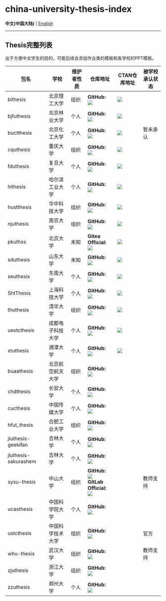 # china-university-thesis-index

**中文(中国大陆)** | [English](README-en-US.md)

---

## Thesis完整列表

出于方便中文学生的目的，可能后续会添加作业类的模板和各学校的PPT模板。

<!-- MARKDOWN_TABLE BEGIN -->
<!-- WARNING: THIS TABLE IS MAINTAINED BY PROGRAMME, YOU SHOULD ADD DATA TO COLLECTION JSON -->
| 包名 | 学校 | 维护者性质 | 仓库地址 | CTAN仓库地址 | 被学校承认状态 |
| - | - | - | - | - | - |
| bithesis | 北京理工大学 | 组织 | <div><b>GitHub:</b><br/>![](https://img.shields.io/badge/BITNP%2FBIThesis-blue?logo=github&link=https%3A%2F%2Fgithub.com%2FBITNP%2FBIThesis)</div> | ![](https://img.shields.io/badge/ctan-bithesis-lightgray?link=https%3A%2F%2Fctan.org%2Fpkg%2Fbithesis) |  |
| bjfuthesis | 北京林业大学 | 个人 | <div><b>GitHub:</b><br/>![](https://img.shields.io/badge/bjfu--projects%2Fbjfuthesis-green?logo=github&link=https%3A%2F%2Fgithub.com%2Fbjfu--projects%2Fbjfuthesis)</div> | ![](https://img.shields.io/badge/ctan-bjfuthesis-lightgray?link=https%3A%2F%2Fctan.org%2Fpkg%2Fbjfuthesis) |  |
| buctthesis | 北京化工大学 | 个人 | <div><b>GitHub:</b><br/>![](https://img.shields.io/badge/Miracle0565%2Fbuctthesis-green?logo=github&link=https%3A%2F%2Fgithub.com%2FMiracle0565%2Fbuctthesis)</div> | ![](https://img.shields.io/badge/ctan-buctthesis-lightgray?link=https%3A%2F%2Fctan.org%2Fpkg%2Fbuctthesis) | 暂未承认 |
| cquthesis | 重庆大学 | 组织 | <div><b>GitHub:</b><br/>![](https://img.shields.io/badge/nanmu42%2FCQUThesis-blue?logo=github&link=https%3A%2F%2Fgithub.com%2Fnanmu42%2FCQUThesis)</div> | ![](https://img.shields.io/badge/ctan-cquthesis-lightgray?link=https%3A%2F%2Fctan.org%2Fpkg%2Fcquthesis) |  |
| fduthesis | 复旦大学 | 个人 | <div><b>GitHub:</b><br/>![](https://img.shields.io/badge/stone--zeng%2Ffduthesis-green?logo=github&link=https%3A%2F%2Fgithub.com%2Fstone--zeng%2Ffduthesis)</div> | ![](https://img.shields.io/badge/ctan-fduthesis-lightgray?link=https%3A%2F%2Fctan.org%2Fpkg%2Ffduthesis) |  |
| hithesis | 哈尔滨工业大学 | 个人 | <div><b>GitHub:</b><br/>![](https://img.shields.io/badge/dustincys%2Fhithesis-green?logo=github&link=https%3A%2F%2Fgithub.com%2Fdustincys%2Fhithesis)</div> | ![](https://img.shields.io/badge/ctan-hithesis-lightgray?link=https%3A%2F%2Fctan.org%2Fpkg%2Fhithesis) |  |
| hustthesis | 华中科技大学 | 组织 | <div><b>GitHub:</b><br/>![](https://img.shields.io/badge/hust--latex%2Fhustthesis-blue?logo=github&link=https%3A%2F%2Fgithub.com%2Fhust--latex%2Fhustthesis)</div> | ![](https://img.shields.io/badge/ctan-hustthesis-lightgray?link=https%3A%2F%2Fctan.org%2Fpkg%2Fhustthesis) |  |
| njuthesis | 南京大学 | 组织 | <div><b>GitHub:</b><br/>![](https://img.shields.io/badge/nju--lug%2FNJUThesis-blue?logo=github&link=https%3A%2F%2Fgithub.com%2Fnju--lug%2FNJUThesis)</div> | ![](https://img.shields.io/badge/ctan-njuthesis-lightgray?link=https%3A%2F%2Fctan.org%2Fpkg%2Fnjuthesis) |  |
| pkuthss | 北京大学 | 未知 | <div><b>Gitea Official:</b><br/>![](https://img.shields.io/badge/CasperVector%2Fpkuthss-red?logo=gitea&link=https%3A%2F%2Fgithub.com%2FCasperVector%2Fpkuthss)</div> | ![](https://img.shields.io/badge/ctan-pkuthss-lightgray?link=https%3A%2F%2Fctan.org%2Fpkg%2Fpkuthss) |  |
| sduthesis | 山东大学 | 未知 | <div><b>GitHub:</b><br/>![](https://img.shields.io/badge/Liam0205%2Fsduthesis-red?logo=github&link=https%3A%2F%2Fgithub.com%2FLiam0205%2Fsduthesis)</div> | ![](https://img.shields.io/badge/ctan-sduthesis-lightgray?link=https%3A%2F%2Fctan.org%2Fpkg%2Fsduthesis) |  |
| seuthesix | 东南大学 | 个人 | <div><b>GitHub:</b><br/>![](https://img.shields.io/badge/zhimengfan1990%2Fseuthesix-green?logo=github&link=https%3A%2F%2Fgithub.com%2Fzhimengfan1990%2Fseuthesix)</div> | ![](https://img.shields.io/badge/ctan-seuthesix-lightgray?link=https%3A%2F%2Fctan.org%2Fpkg%2Fseuthesix) |  |
| ShtThesis | 上海科技大学 | 个人 | <div><b>GitHub:</b><br/>![](https://img.shields.io/badge/lirundong%2Fshtthesis-green?logo=github&link=https%3A%2F%2Fgithub.com%2Flirundong%2Fshtthesis)</div> | ![](https://img.shields.io/badge/ctan-shtthesis-lightgray?link=https%3A%2F%2Fctan.org%2Fpkg%2Fshtthesis) |  |
| thuthesis | 清华大学 | 组织 | <div><b>GitHub:</b><br/>![](https://img.shields.io/badge/tuna%2Fthuthesis-blue?logo=github&link=https%3A%2F%2Fgithub.com%2Ftuna%2Fthuthesis)</div> | ![](https://img.shields.io/badge/ctan-thuthesis-lightgray?link=https%3A%2F%2Fctan.org%2Fpkg%2Fthuthesis) |  |
| uestcthesis | 成都电子科技大学 | 个人 | <div><b>GitHub:</b><br/>![](https://img.shields.io/badge/shifujun%2FUESTCthesis-green?logo=github&link=https%3A%2F%2Fgithub.com%2Fshifujun%2FUESTCthesis)</div> | ![](https://img.shields.io/badge/ctan-uestcthesis-lightgray?link=https%3A%2F%2Fctan.org%2Fpkg%2Fuestcthesis) |  |
| xtuthesis | 湘潭大学 | 个人 | <div><b>GitHub:</b><br/>![](https://img.shields.io/badge/MrDongdongLin%2Fxtuthesis-green?logo=github&link=https%3A%2F%2Fgithub.com%2FMrDongdongLin%2Fxtuthesis)</div> | ![](https://img.shields.io/badge/ctan-xtuthesis-lightgray?link=https%3A%2F%2Fctan.org%2Fpkg%2Fxtuthesis) |  |
| buaathesis | 北京航空航天大学 | 组织 | <div><b>GitHub:</b><br/>![](https://img.shields.io/badge/BHOSC%2FBUAAthesis-blue?logo=github&link=https%3A%2F%2Fgithub.com%2FBHOSC%2FBUAAthesis)</div> |  |  |
| chdthesis | 长安大学 | 个人 | <div><b>GitHub:</b><br/>![](https://img.shields.io/badge/xiaoleeza%2Fchdthesis-green?logo=github&link=https%3A%2F%2Fgithub.com%2Fxiaoleeza%2Fchdthesis)</div> |  |  |
| cucthesis | 中国传媒大学 | 个人 | <div><b>GitHub:</b><br/>![](https://img.shields.io/badge/YunYouJun%2Fcucthesis-green?logo=github&link=https%3A%2F%2Fgithub.com%2FYunYouJun%2Fcucthesis)</div> |  |  |
| hfut_thesis | 合肥工业大学 | 组织 | <div><b>GitHub:</b><br/>![](https://img.shields.io/badge/HFUTTUG%2FHFUT_Thesis-blue?logo=github&link=https%3A%2F%2Fgithub.com%2FHFUTTUG%2FHFUT_Thesis)</div> |  |  |
| jluthesis-geekifan | 吉林大学 | 个人 | <div><b>GitHub:</b><br/>![](https://img.shields.io/badge/geekifan%2Fjluthesis-green?logo=github&link=https%3A%2F%2Fgithub.com%2Fgeekifan%2Fjluthesis)</div> |  |  |
| jluthesis-sakurashem | 吉林大学 | 个人 | <div><b>GitHub:</b><br/>![](https://img.shields.io/badge/Sakura--shem%2FJLUThesis-green?logo=github&link=https%3A%2F%2Fgithub.com%2FSakura--shem%2FJLUThesis)</div> |  |  |
| sysu-thesis | 中山大学 | 组织 | <div><b>GitHub:</b><br/>![](https://img.shields.io/badge/SYSU--SCC%2Fsysu--thesis-blue?logo=github&link=https%3A%2F%2Fgithub.com%2FSYSU--SCC%2Fsysu--thesis)<br/><b>GitLab Official:</b><br/>![](https://img.shields.io/badge/sysu--gitlab%2Flatex--group-blue?logo=gitlab&link=https%3A%2F%2Fgithub.com%2Fsysu--gitlab%2Flatex--group)</div> |  | 教师支持 |
| ucasthesis | 中国科学院大学 | 个人 | <div><b>GitHub:</b><br/>![](https://img.shields.io/badge/mohuangrui%2Fucasthesis-green?logo=github&link=https%3A%2F%2Fgithub.com%2Fmohuangrui%2Fucasthesis)</div> |  |  |
| ustcthesis | 中国科学技术大学 | 组织 | <div><b>GitHub:</b><br/>![](https://img.shields.io/badge/ustctug%2Fustcthesis-blue?logo=github&link=https%3A%2F%2Fgithub.com%2Fustctug%2Fustcthesis)</div> |  | 官方 |
| whu-thesis | 武汉大学 | 组织 | <div><b>GitHub:</b><br/>![](https://img.shields.io/badge/whutug%2Fwhu--thesis-blue?logo=github&link=https%3A%2F%2Fgithub.com%2Fwhutug%2Fwhu--thesis)</div> |  | 教师支持 |
| zjuthesis | 浙江大学 | 组织 | <div><b>GitHub:</b><br/>![](https://img.shields.io/badge/TheNetAdmin%2Fzjuthesis-blue?logo=github&link=https%3A%2F%2Fgithub.com%2FTheNetAdmin%2Fzjuthesis)</div> |  |  |
| zzuthesis | 郑州大学 | 个人 | <div><b>GitHub:</b><br/>![](https://img.shields.io/badge/tuxify%2Fzzuthesis-green?logo=github&link=https%3A%2F%2Fgithub.com%2Ftuxify%2Fzzuthesis)</div> |  |  |

<!-- MARKDOWN_TABLE END -->
